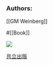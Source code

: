 ### Authors:
[[GM Weinberg]]

#[[Book]]

![](https://hondana-image.s3.amazonaws.com/book/image/10011450/normal_4c159f47-75d9-45ad-b6df-e31a4b70d727.jpg)

[共立出版](https://www.kyoritsu-pub.co.jp/book/b10011450.html)